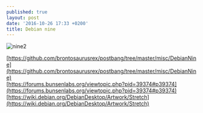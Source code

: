 ```yaml
---
published: true
layout: post
date: '2016-10-26 17:33 +0200'
title: Debian nine
---
```

![nine2](//cdn.scrot.moe/images/2016/10/26/nine2b.png)

[https://github.com/brontosaurusrex/postbang/tree/master/misc/DebianNine](https://github.com/brontosaurusrex/postbang/tree/master/misc/DebianNine)    
[https://forums.bunsenlabs.org/viewtopic.php?pid=39374#p39374](https://forums.bunsenlabs.org/viewtopic.php?pid=39374#p39374)  
[https://wiki.debian.org/DebianDesktop/Artwork/Stretch](https://wiki.debian.org/DebianDesktop/Artwork/Stretch)
